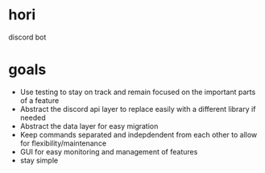 # hori
discord bot

# goals
- Use testing to stay on track and remain focused on the important parts of a feature
- Abstract the discord api layer to replace easily with a different library if needed
- Abstract the data layer for easy migration
- Keep commands separated and indepdendent from each other to allow for flexibility/maintenance
- GUI for easy monitoring and management of features
- stay simple
